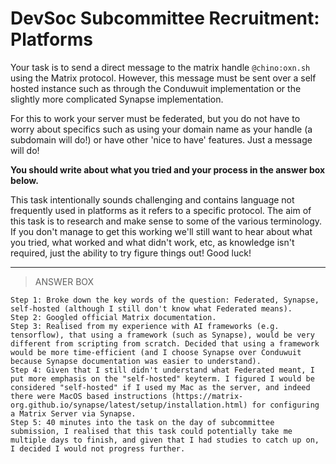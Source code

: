 # DevSoc Subcommittee Recruitment: Platforms
Your task is to send a direct message to the matrix handle `@chino:oxn.sh` using the Matrix protocol. However, this message must be sent over a self hosted instance such as through the Conduwuit implementation or the slightly more complicated Synapse implementation.

For this to work your server must be federated, but you do not have to worry about specifics such as using your domain name as your handle (a subdomain will do!) or have other 'nice to have' features. Just a message will do!

**You should write about what you tried and your process in the answer box below.**

This task intentionally sounds challenging and contains language not frequently used in platforms as it refers to a specific protocol. The aim of this task is to research and make sense to some of the various terminology. If you don't manage to get this working we'll still want to hear about what you tried, what worked and what didn't work, etc, as knowledge isn't required, just the ability to try figure things out! Good luck!

---

> ANSWER BOX
```
Step 1: Broke down the key words of the question: Federated, Synapse, self-hosted (although I still don't know what Federated means).
Step 2: Googled official Matrix documentation.
Step 3: Realised from my experience with AI frameworks (e.g. tensorflow), that using a framework (such as Synapse), would be very different from scripting from scratch. Decided that using a framework would be more time-efficient (and I choose Synapse over Conduwuit because Synapse documentation was easier to understand).
Step 4: Given that I still didn't understand what Federated meant, I put more emphasis on the "self-hosted" keyterm. I figured I would be considered "self-hosted" if I used my Mac as the server, and indeed there were MacOS based instructions (https://matrix-org.github.io/synapse/latest/setup/installation.html) for configuring a Matrix Server via Synapse.
Step 5: 40 minutes into the task on the day of subcommittee submission, I realised that this task could potentially take me multiple days to finish, and given that I had studies to catch up on, I decided I would not progress further.

```
